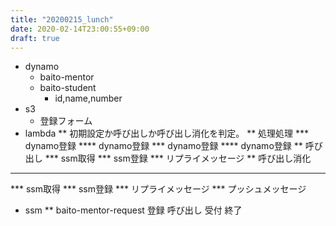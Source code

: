 ```yaml
---
title: "20200215_lunch"
date: 2020-02-14T23:00:55+09:00
draft: true
---
```


* dynamo
  * baito-mentor
  * baito-student
    * id,name,number
* s3
  * 登録フォーム
* lambda
** 初期設定か呼び出しか呼び出し消化を判定。
** 処理処理
*** dynamo登録
**** dynamo登録
*** dynamo登録
**** dynamo登録
** 呼び出し
*** ssm取得
*** ssm登録
*** リプライメッセージ
** 呼び出し消化
***
*** ssm取得
*** ssm登録
*** リプライメッセージ
*** プッシュメッセージ
* ssm
** baito-mentor-request
登録
呼び出し
受付
終了

